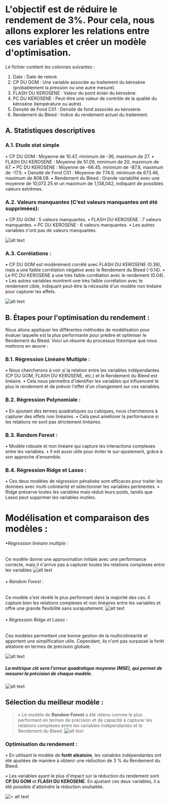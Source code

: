 # L'objectif est de réduire le rendement de 3%. Pour cela, nous allons explorer les relations entre ces variables et créer un modèle d'optimisation.

Le fichier contient les colonnes suivantes :
1.	Date : Date de relevé.
2.	CP DU GOM : Une variable associée au traitement du kérosène (probablement la pression ou une autre mesure).
3.	FLASH DU KEROSENE : Valeur du point éclair du kérosène.
4.	PC DU KEROSENE : Peut-être une valeur de contrôle de la qualité du kérosène (température ou autre).
5.	Densité de Fond C01 : Densité de fond associée au kérosène.
6.	Rendement du Bleed : Indice du rendement actuel du traitement.

## A.	Statistiques descriptives 
### A.1. Etude stat simple
•	CP DU GOM : Moyenne de 10.47, minimum de -36, maximum de 27.
•	FLASH DU KEROSENE : Moyenne de 51.09, minimum de 20, maximum de 67.
•	PC DU KEROSENE : Moyenne de -66.45, minimum de -87.8, maximum de -17.5.
•	Densité de Fond C01 : Moyenne de 774.9, minimum de 673.46, maximum de 808.08.
•	Rendement du Bleed : Grande variabilité avec une moyenne de 10,072.25 et un maximum de 1,138,042, indiquant de possibles valeurs extrêmes.
### A.2. Valeurs manquantes (C’est valeurs manquantes ont été supprimées):
•	CP DU GOM : 5 valeurs manquantes.
•	FLASH DU KEROSENE : 7 valeurs manquantes.
•	PC DU KEROSENE : 6 valeurs manquantes.
•	Les autres variables n'ont pas de valeurs manquantes.

![alt text](image.png)

### A.3. Corrélations :
•	CP DU GOM est modérément corrélé avec FLASH DU KEROSENE (0.36), mais a une faible corrélation négative avec le Rendement du Bleed (-0.14).
•	Le PC DU KEROSENE a une très faible corrélation avec le rendement (0.04).
•	Les autres variables montrent une très faible corrélation avec le rendement cible, indiquant peut-être la nécessité d'un modèle non linéaire pour capturer les effets.

![alt text](image-1.png)

## B. Étapes pour l'optimisation du rendement :

Nous allons appliquer les différentes méthodes de modélisation pour évaluer laquelle est la plus performante pour prédire et optimiser le Rendement du Bleed. Voici un résumé du processus théorique que nous mettrons en œuvre :
### B.1. Régression Linéaire Multiple :
•	Nous chercherons à voir si la relation entre les variables indépendantes (CP DU GOM, FLASH DU KEROSENE, etc.) et le Rendement du Bleed est linéaire.
•	Cela nous permettra d'identifier les variables qui influencent le plus le rendement et de prévoir l'effet d'un changement sur ces variables.
### B.2. Régression Polynomiale :
•	En ajoutant des termes quadratiques ou cubiques, nous chercherons à capturer des effets non linéaires.
•	Cela peut améliorer la performance si les relations ne sont pas strictement linéaires.
### B.3. Random Forest :
•	Modèle robuste et non linéaire qui capture les interactions complexes entre les variables.
•	Il est aussi utile pour éviter le sur-ajustement, grâce à son approche d'ensemble.
### B.4. Régression Ridge et Lasso :
•	Ces deux modèles de régression pénalisée sont efficaces pour traiter les données avec multi colinéarité et sélectionner les variables pertinentes.
•	Ridge préserve toutes les variables mais réduit leurs poids, tandis que Lasso peut supprimer les variables inutiles.


# Modélisation et comparaison des modèles :
###### •Régression linéaire multiple : 
Ce modèle donne une approximation initiale avec une performance correcte, mais il n'arrive pas à capturer toutes les relations complexes entre les variables
![alt text](image-2.png)




###### •	Random Forest :
 Ce modèle s'est révélé le plus performant dans la majorité des cas. Il capture bien les relations complexes et non linéaires entre les variables et offre une grande flexibilité sans surajustement.
 ![alt text](image-3.png)

 ###### •	Régression Ridge et Lasso :
  Ces modèles permettent une bonne gestion de la multicolinéarité et apportent une simplification utile. Cependant, ils n'ont pas surpassé la forêt aléatoire en termes de précision globale.

![alt text](image-4.png)


##### La métrique clé sera l'erreur quadratique moyenne (MSE), qui permet de mesurer la précision de chaque modèle.

![alt text](image-5.png)

## Sélection du meilleur modèle :
>•	Le modèle de **Random Forest** a été retenu comme le plus performant en termes de précision et de capacité à capturer les relations complexes entre les variables indépendantes et le Rendement du Bleed.
![alt text](image-6.png)

### Optimisation du rendement :
•	En utilisant le modèle de **forêt aléatoire**, les variables indépendantes ont été ajustées de manière à obtenir une réduction de 3 % du Rendement du Bleed.


•	Les variables ayant le plus d'impact sur la réduction du rendement sont **CP DU GOM** et **FLASH DU KEROSENE**. En ajustant ces deux variables, il a été possible d'atteindre la réduction souhaitée.


![> alt text](image-7.png)
